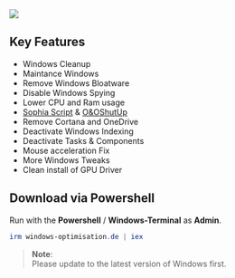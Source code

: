 <img src="https://github.com/Marvin700/Windows_Optimisation_Pack/assets/98750428/07637477-3b97-4e2f-9f24-ad17e48e8fc4">

## Key Features
* Windows Cleanup
* Maintance Windows
* Remove Windows Bloatware 
* Disable Windows Spying
* Lower CPU and Ram usage
* [Sophia Script](https://github.com/farag2/Sophia-Script-for-Windows "Sophia Script Documentation") & [O&OShutUp](https://www.oo-software.com/en/shutup10 "O&OShutUp")
* Remove Cortana and OneDrive
* Deactivate Windows Indexing 
* Deactivate Tasks & Components
* Mouse acceleration Fix
* More Windows Tweaks
* Clean install of GPU Driver

## Download via Powershell
Run with the **Powershell** / **Windows-Terminal** as **Admin**.
  ```powershell
irm windows-optimisation.de | iex
  ```
  
> **Note**: <BR> 
Please update to the latest version of Windows first. <BR>
